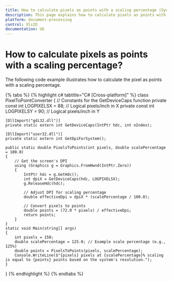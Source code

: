 ```yaml
---
title: How to calculate pixels as points with a scaling percentage |Syncfusion.
description: This page explains how to calculate pixels as points with a scaling percentage using Syncfusion .NET Excel library (XlsIO).
platform: document-processing
control: XlsIO
documentation: UG
---
```


# How to calculate pixels as points with a scaling percentage?

The following code example illustrates how to calculate the pixel as points with a scaling percentage.

{% tabs %}
{% highlight c# tabtitle="C# [Cross-platform]" %}
class PixelToPointConverter
{
    // Constants for the GetDeviceCaps function
    private const int LOGPIXELSX = 88; // Logical pixels/inch in X
    private const int LOGPIXELSY = 90; // Logical pixels/inch in Y

    [DllImport("gdi32.dll")]
    private static extern int GetDeviceCaps(IntPtr hdc, int nIndex);

    [DllImport("user32.dll")]
    private static extern int GetDpiForSystem();

    public static double PixelsToPoints(int pixels, double scalePercentage = 100.0)
    {
        // Get the screen's DPI
        using (Graphics g = Graphics.FromHwnd(IntPtr.Zero))
        {
            IntPtr hdc = g.GetHdc();
            int dpiX = GetDeviceCaps(hdc, LOGPIXELSX);
            g.ReleaseHdc(hdc);

            // Adjust DPI for scaling percentage
            double effectiveDpi = dpiX * (scalePercentage / 100.0);

            // Convert pixels to points
            double points = (72.0 * pixels) / effectiveDpi;
            return points;
        }
    }
    static void Main(string[] args)
    {
        int pixels = 150;
        double scalePercentage = 125.0; // Example scale percentage (e.g., 125%)
        double points = PixelsToPoints(pixels, scalePercentage);
        Console.WriteLine($"{pixels} pixels at {scalePercentage}% scaling is equal to {points} points based on the system's resolution.");
    }
}
{% endhighlight %}
{% endtabs %}